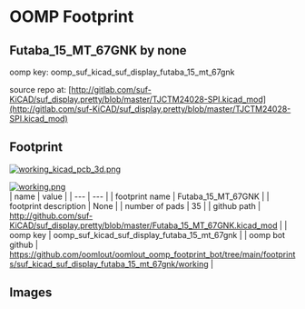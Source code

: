 # OOMP Footprint  
## Futaba_15_MT_67GNK  by none  
  
oomp key: oomp_suf_kicad_suf_display_futaba_15_mt_67gnk  
  
source repo at: [http://gitlab.com/suf-KiCAD/suf_display.pretty/blob/master/TJCTM24028-SPI.kicad_mod](http://gitlab.com/suf-KiCAD/suf_display.pretty/blob/master/TJCTM24028-SPI.kicad_mod)  
## Footprint  
  
[![working_kicad_pcb_3d.png](working_kicad_pcb_3d_600.png)](working_kicad_pcb_3d.png)  
  
[![working.png](working_600.png)](working.png)  
| name | value | 
| --- | --- | 
| footprint name | Futaba_15_MT_67GNK | 
| footprint description | None | 
| number of pads | 35 | 
| github path | http://github.com/suf-KiCAD/suf_display.pretty/blob/master/Futaba_15_MT_67GNK.kicad_mod | 
| oomp key | oomp_suf_kicad_suf_display_futaba_15_mt_67gnk | 
| oomp bot github | https://github.com/oomlout/oomlout_oomp_footprint_bot/tree/main/footprints/suf_kicad_suf_display_futaba_15_mt_67gnk/working | 
## Images  
